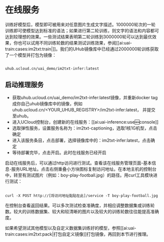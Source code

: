 

# 在线服务

训练好模型后，模型即可被用来对任意图片生成文字描述。1000000轮次的一轮训练即可使模型达到标准的语法；如果进行第二轮训练，则文字的语法和内容都可达到较理想的效果。一些测试结果表明第二轮训练到3000000轮可以达到最优效果，你也可以试用不同训练轮数的结果测试训练效果，参阅[[ai:uai-train:cases:im2txt:train|]]。我们的UHub镜像库中已经通过2000000轮训练获取了一个模型并打包为镜像：

<code>
uhub.ucloud.cn/uai_demo/im2txt-infer:latest
</code>

## 启动推理服务

  - 获取uhub.ucloud.cn/uai\_demo/im2txt-infer:latest镜像，并重新docker tag成你自己uhub镜像库中的镜像，例如uhub.ucloud.cn/<YOUR\_UHUB\_REGISTRY>/im2txt-infer:latest， 并提交至uhub。
  - 进入UCloud控制台，创建新的在线服务：[[ai:uai-inference:use:new:console]]
  - 选取弹性服务，设置服务名称为：im2txt-captioning，选取1核1G机型，点击确定
  - 进入该服务条目，点击部署，选择镜像库中的：im2txt-infer:latest，点击确定
  - 等待部署完毕，点击开启。此时在线服务已经开启

启动在线服务后，可以通过http访问进行测试。查看该在线服务管理页面-基本信息-服务URL地址。点击右侧重叠小方块图标复制访问地址。在本地主机的控制台中，转至有测试图片（例如：boy-play-football.jpg）的路径。用curl工具模块进行测试：

<code>
curl -X POST http://[将访问地址黏贴在此]/service -T boy-play-football.jpg
</code>

在控制台查看返回结果。可以多次测试检查准确度，并相应调整数据集或训练轮数。较大的训练数据集、较大和较清晰的图片以及较大的训练轮数往往能提高准确度。

如果希望测试其他模型以及自定义数据集训练好的模型，参照[[ai:uai-train:cases:im2txt:pack|打包自定义镜像]]打包镜像，再回到本节进行推理。

